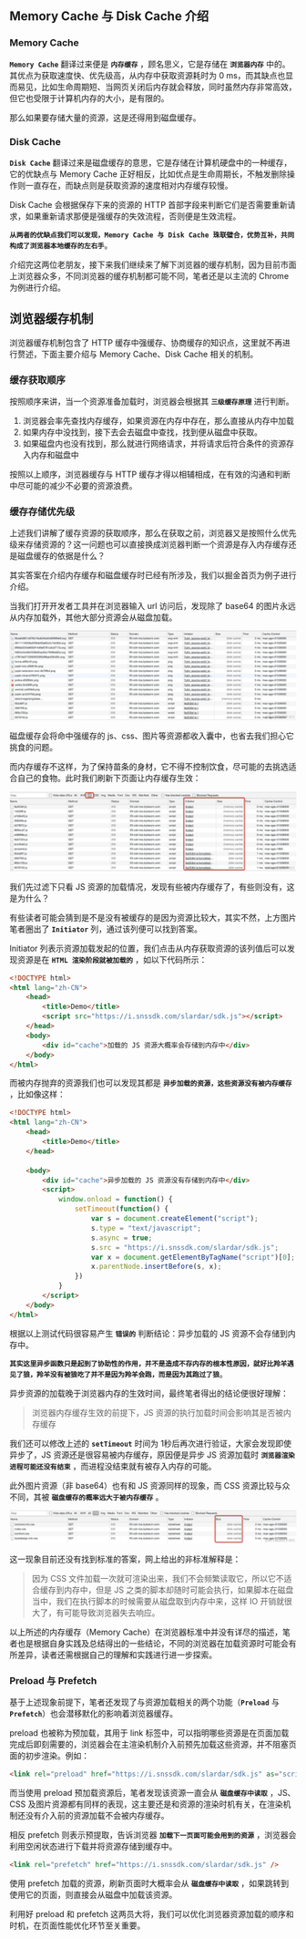 ## Memory Cache 与 Disk Cache 介绍



### Memory Cache 

**`Memory Cache`** 翻译过来便是 **`内存缓存`** ，顾名思义，它是存储在 **`浏览器内存`** 中的。其优点为获取速度快、优先级高，从内存中获取资源耗时为 0 ms，而其缺点也显而易见，比如生命周期短、当网页关闭后内存就会释放，同时虽然内存非常高效，但它也受限于计算机内存的大小，是有限的。

那么如果要存储大量的资源，这是还得用到磁盘缓存。



### Disk Cache

**`Disk Cache`** 翻译过来是磁盘缓存的意思，它是存储在计算机硬盘中的一种缓存，它的优缺点与 Memory Cache 正好相反，比如优点是生命周期长，不触发删除操作则一直存在，而缺点则是获取资源的速度相对内存缓存较慢。

Disk Cache 会根据保存下来的资源的 HTTP 首部字段来判断它们是否需要重新请求，如果重新请求那便是强缓存的失效流程，否则便是生效流程。

**`从两者的优缺点我们可以发现，Memory Cache 与 Disk Cache 珠联璧合，优势互补，共同构成了浏览器本地缓存的左右手`**。

介绍完这两位老朋友，接下来我们继续来了解下浏览器的缓存机制，因为目前市面上浏览器众多，不同浏览器的缓存机制都可能不同，笔者还是以主流的 Chrome 为例进行介绍。



## 浏览器缓存机制

浏览器缓存机制包含了 HTTP 缓存中强缓存、协商缓存的知识点，这里就不再进行赘述，下面主要介绍与 Memory Cache、Disk Cache 相关的机制。



### 缓存获取顺序

按照顺序来讲，当一个资源准备加载时，浏览器会根据其 **`三级缓存原理`** 进行判断。

1. 浏览器会率先查找内存缓存，如果资源在内存中存在，那么直接从内存中加载
2. 如果内存中没找到，接下去会去磁盘中查找，找到便从磁盘中获取。
3. 如果磁盘内也没有找到，那么就进行网络请求，并将请求后符合条件的资源存入内存和磁盘中

 按照以上顺序，浏览器缓存与 HTTP  缓存才得以相辅相成，在有效的沟通和判断中尽可能的减少不必要的资源浪费。



### 缓存存储优先级

上述我们讲解了缓存资源的获取顺序，那么在获取之前，浏览器又是按照什么优先级来存储资源的？这一问题也可以直接换成浏览器判断一个资源是存入内存缓存还是磁盘缓存的依据是什么？

其实答案在介绍内存缓存和磁盘缓存时已经有所涉及，我们以掘金首页为例子进行介绍。

当我们打开开发者工具并在浏览器输入 url 访问后，发现除了 base64 的图片永远从内存加载外，其他大部分资源会从磁盘加载。

![](https://github.com/WqhForGitHub/juejin-book/blob/main/%E5%89%8D%E7%AB%AF%E7%BC%93%E5%AD%98%E6%8A%80%E6%9C%AF%E4%B8%8E%E6%96%B9%E6%A1%88%E8%A7%A3%E6%9E%90/static/9/1.png?raw=true)

磁盘缓存会将命中强缓存的 js、css、图片等资源都收入囊中，也省去我们担心它挑食的问题。

而内存缓存不这样，为了保持苗条的身材，它不得不控制饮食，尽可能的去挑选适合自己的食物。此时我们刷新下页面让内存缓存生效：

![](https://github.com/WqhForGitHub/juejin-book/blob/main/%E5%89%8D%E7%AB%AF%E7%BC%93%E5%AD%98%E6%8A%80%E6%9C%AF%E4%B8%8E%E6%96%B9%E6%A1%88%E8%A7%A3%E6%9E%90/static/9/2.png?raw=true)

我们先过滤下只看 JS 资源的加载情况，发现有些被内存缓存了，有些则没有，这是为什么？

有些读者可能会猜到是不是没有被缓存的是因为资源比较大，其实不然，上方图片笔者圈出了 **`Initiator`** 列，通过该列便可以找到答案。

Initiator 列表示资源加载发起的位置，我们点击从内存获取资源的该列值后可以发现资源是在 **`HTML 渲染阶段就被加载的`** ，如以下代码所示：

```html
<!DOCTYPE html>
<html lang="zh-CN">
    <head>
        <title>Demo</title>
        <script src="https://i.snssdk.com/slardar/sdk.js"></script>
    </head>
    <body>
        <div id="cache">加载的 JS 资源大概率会存储到内存中</div>
    </body>
</html>
```

而被内存抛弃的资源我们也可以发现其都是 **`异步加载的资源，这些资源没有被内存缓存`** ，比如像这样：

```html
<!DOCTYPE html>
<html lang="zh-CN">
    <head>
        <title>Demo</title>
    </head>
    
    <body>
        <div id="cache">异步加载的 JS 资源没有存储到内存中</div>
        <script>
            window.onload = function() {
                setTimeout(function() {
                    var s = document.createElement("script");
                    s.type = "text/javascript";
                    s.async = true;
                    s.src = "https://i.snssdk.com/slardar/sdk.js";
                    var x = document.getElementByTagName("script")[0];
                    x.parentNode.insertBefore(s, x);
                })
            }
        </script>
    </body>
</html>
```

根据以上测试代码很容易产生 **`错误的`** 判断结论：异步加载的 JS 资源不会存储到内存中。

**`其实这里异步函数只是起到了协助性的作用，并不是造成不存内存的根本性原因，就好比羚羊遇见了狼，羚羊没有被狼吃了并不是因为羚羊会跑，而是因为其跑过了狼`**。

异步资源的加载晚于浏览器内存的生效时间，最终笔者得出的结论便很好理解：

>浏览器内存缓存生效的前提下，JS 资源的执行加载时间会影响其是否被内存缓存

我们还可以修改上述的 **`setTimeout`** 时间为 1秒后再次进行验证，大家会发现即使异步了，JS 资源还是很容易被内存缓存，原因便是异步 JS 资源加载时 **`浏览器渲染进程可能还没有结束`** ，而进程没结束就有被存入内存的可能。

此外图片资源（非 base64）也有和 JS 资源同样的现象，而 CSS 资源比较与众不同，其被 **`磁盘缓存的概率远大于被内存缓存`** 。

![](https://github.com/WqhForGitHub/juejin-book/blob/main/%E5%89%8D%E7%AB%AF%E7%BC%93%E5%AD%98%E6%8A%80%E6%9C%AF%E4%B8%8E%E6%96%B9%E6%A1%88%E8%A7%A3%E6%9E%90/static/9/3.png?raw=true)

这一现象目前还没有找到标准的答案，网上给出的非标准解释是：

>因为 CSS 文件加载一次就可渲染出来，我们不会频繁读取它，所以它不适合缓存到内存中，但是 JS 之类的脚本却随时可能会执行，如果脚本在磁盘当中，我们在执行脚本的时候需要从磁盘取到内存中来，这样 IO 开销就很大了，有可能导致浏览器失去响应。

以上所述的内存缓存（Memory Cache）在浏览器标准中并没有详尽的描述，笔者也是根据自身实践及总结得出的一些结论，不同的浏览器在加载资源时可能会有所差异，读者还需根据自己的理解和实践进行进一步探索。





### Preload 与 Prefetch

基于上述现象前提下，笔者还发现了与资源加载相关的两个功能（**`Preload`** 与 **`Prefetch`**）也会潜移默化的影响着浏览器缓存。

preload 也被称为预加载，其用于 link 标签中，可以指明哪些资源是在页面加载完成后即刻需要的，浏览器会在主渲染机制介入前预先加载这些资源，并不阻塞页面的初步渲染。例如：

```html
<link rel="preload" href="https://i.snssdk.com/slardar/sdk.js" as="script" />
```

而当使用 preload 预加载资源后，笔者发现该资源一直会从 **`磁盘缓存中读取`** ，JS、CSS 及图片资源都有同样的表现，这主要还是和资源的渲染时机有关，在渲染机制还没有介入前的资源加载不会被内存缓存。

相反 prefetch 则表示预提取，告诉浏览器 **`加载下一页面可能会用到的资源`** ，浏览器会利用空闲状态进行下载并将资源存储到缓存中。

```html
<link rel="prefetch" href="https://i.snssdk.com/slardar/sdk.js" />
```

使用 prefetch 加载的资源，刷新页面时大概率会从 **`磁盘缓存中读取`** ，如果跳转到使用它的页面，则直接会从磁盘中加载该资源。

利用好 preload 和 prefetch 这两员大将，我们可以优化浏览器资源加载的顺序和时机，在页面性能优化环节至关重要。

